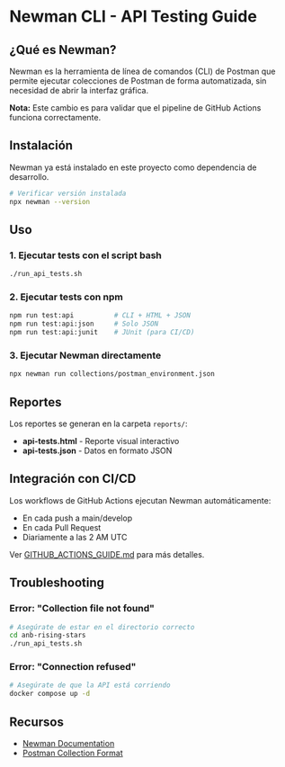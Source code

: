 # Newman CLI - API Testing Guide

## ¿Qué es Newman?

Newman es la herramienta de línea de comandos (CLI) de Postman que permite ejecutar colecciones de Postman de forma automatizada, sin necesidad de abrir la interfaz gráfica.

**Nota:** Este cambio es para validar que el pipeline de GitHub Actions funciona correctamente.

## Instalación

Newman ya está instalado en este proyecto como dependencia de desarrollo.

```bash
# Verificar versión instalada
npx newman --version
```

## Uso

### 1. Ejecutar tests con el script bash

```bash
./run_api_tests.sh
```

### 2. Ejecutar tests con npm

```bash
npm run test:api          # CLI + HTML + JSON
npm run test:api:json     # Solo JSON
npm run test:api:junit    # JUnit (para CI/CD)
```

### 3. Ejecutar Newman directamente

```bash
npx newman run collections/postman_environment.json
```

## Reportes

Los reportes se generan en la carpeta `reports/`:

- **api-tests.html** - Reporte visual interactivo
- **api-tests.json** - Datos en formato JSON

## Integración con CI/CD

Los workflows de GitHub Actions ejecutan Newman automáticamente:

- En cada push a main/develop
- En cada Pull Request
- Diariamente a las 2 AM UTC

Ver [GITHUB_ACTIONS_GUIDE.md](./GITHUB_ACTIONS_GUIDE.md) para más detalles.

## Troubleshooting

### Error: "Collection file not found"

```bash
# Asegúrate de estar en el directorio correcto
cd anb-rising-stars
./run_api_tests.sh
```

### Error: "Connection refused"

```bash
# Asegúrate de que la API está corriendo
docker compose up -d
```

## Recursos

- [Newman Documentation](https://learning.postman.com/docs/running-collections/using-newman-cli/)
- [Postman Collection Format](https://www.postman.com/collection/)
